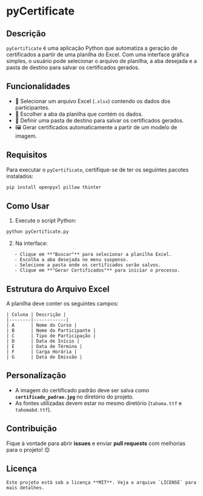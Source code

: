 # pyCertificate

## Descrição

`pyCertificate` é uma aplicação Python que automatiza a geração de certificados a partir de uma planilha do Excel. Com uma interface gráfica simples, o usuário pode selecionar o arquivo de planilha, a aba desejada e a pasta de destino para salvar os certificados gerados.


## Funcionalidades

- 📂 Selecionar um arquivo Excel (`.xlsx`) contendo os dados dos participantes.
- 📑 Escolher a aba da planilha que contém os dados.
- 📁 Definir uma pasta de destino para salvar os certificados gerados.
- 🖼️ Gerar certificados automaticamente a partir de um modelo de imagem.


## Requisitos

Para executar o `pyCertificate`, certifique-se de ter os seguintes pacotes instalados:

```bash
pip install openpyxl pillow tkinter
```

## Como Usar

1. Execute o script Python:

```bash
python pyCertificate.py
```
2. Na interface:

```
   - Clique em **"Buscar"** para selecionar a planilha Excel.
   - Escolha a aba desejada no menu suspenso.
   - Selecione a pasta onde os certificados serão salvos.
   - Clique em **"Gerar Certificados"** para iniciar o processo.
```

## Estrutura do Arquivo Excel

A planilha deve conter os seguintes campos:

```
| Coluna | Descrição |
|--------|------------|
| A      | Nome do Curso |
| B      | Nome do Participante |
| C      | Tipo de Participação |
| D      | Data de Início |
| E      | Data de Término |
| F      | Carga Horária |
| G      | Data de Emissão |
```

## Personalização

- A imagem do certificado padrão deve ser salva como **`certificado_padrao.jpg`** no diretório do projeto.
- As fontes utilizadas devem estar no mesmo diretório (`tahoma.ttf` e `tahomabd.ttf`).


## Contribuição

Fique à vontade para abrir **issues** e enviar **pull requests** com melhorias para o projeto! 😊


## Licença
```
Este projeto está sob a licença **MIT**. Veja o arquivo `LICENSE` para mais detalhes.
```

